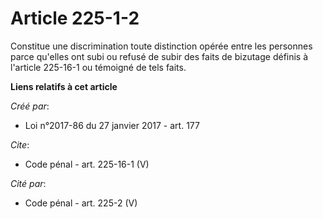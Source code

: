 # Article 225-1-2

Constitue une discrimination toute distinction opérée entre les personnes parce qu'elles ont subi ou refusé de subir des
faits de bizutage définis à l'article 225-16-1 ou témoigné de tels faits.

**Liens relatifs à cet article**

_Créé par_:

  - Loi n°2017-86 du 27 janvier 2017 - art. 177

_Cite_:

  - Code pénal - art. 225-16-1 (V)

_Cité par_:

  - Code pénal - art. 225-2 (V)
